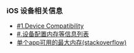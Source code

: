 ### iOS 设备相关信息
- [#1.Device Compatibility](https://developer.apple.com/library/archive/documentation/DeviceInformation/Reference/iOSDeviceCompatibility/DeviceCompatibilityMatrix/DeviceCompatibilityMatrix.html)
- [#.设备配置内存等信息列表](https://www.theiphonewiki.com/wiki/List_of_iPhones)
- [单个app可用的最大内存(stackoverflow)](https://stackoverflow.com/questions/5887248/ios-app-maximum-memory-budget/15200855#15200855)
